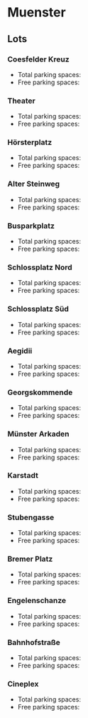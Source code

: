 
# Muenster
## Lots

### Coesfelder Kreuz

* Total parking spaces: <Value topic="parken-dd/parken-dd/Muenster/muensterphcoesfelderkreuz/total"/>
* Free parking spaces: <Value topic="parken-dd/parken-dd/Muenster/muensterphcoesfelderkreuz/free"/>


### Theater

* Total parking spaces: <Value topic="parken-dd/parken-dd/Muenster/muensterphtheater/total"/>
* Free parking spaces: <Value topic="parken-dd/parken-dd/Muenster/muensterphtheater/free"/>


### Hörsterplatz

* Total parking spaces: <Value topic="parken-dd/parken-dd/Muenster/muensterpphoersterplatz/total"/>
* Free parking spaces: <Value topic="parken-dd/parken-dd/Muenster/muensterpphoersterplatz/free"/>


### Alter Steinweg

* Total parking spaces: <Value topic="parken-dd/parken-dd/Muenster/muensterphaltersteinweg/total"/>
* Free parking spaces: <Value topic="parken-dd/parken-dd/Muenster/muensterphaltersteinweg/free"/>


### Busparkplatz

* Total parking spaces: <Value topic="parken-dd/parken-dd/Muenster/muensterbusparkplatz/total"/>
* Free parking spaces: <Value topic="parken-dd/parken-dd/Muenster/muensterbusparkplatz/free"/>


### Schlossplatz Nord

* Total parking spaces: <Value topic="parken-dd/parken-dd/Muenster/muensterppschlossplatznord/total"/>
* Free parking spaces: <Value topic="parken-dd/parken-dd/Muenster/muensterppschlossplatznord/free"/>


### Schlossplatz Süd

* Total parking spaces: <Value topic="parken-dd/parken-dd/Muenster/muensterppschlossplatzsued/total"/>
* Free parking spaces: <Value topic="parken-dd/parken-dd/Muenster/muensterppschlossplatzsued/free"/>


### Aegidii

* Total parking spaces: <Value topic="parken-dd/parken-dd/Muenster/muensterphaegidii/total"/>
* Free parking spaces: <Value topic="parken-dd/parken-dd/Muenster/muensterphaegidii/free"/>


### Georgskommende

* Total parking spaces: <Value topic="parken-dd/parken-dd/Muenster/muensterppgeorgskommende/total"/>
* Free parking spaces: <Value topic="parken-dd/parken-dd/Muenster/muensterppgeorgskommende/free"/>


### Münster Arkaden

* Total parking spaces: <Value topic="parken-dd/parken-dd/Muenster/muensterphmuensterarkaden/total"/>
* Free parking spaces: <Value topic="parken-dd/parken-dd/Muenster/muensterphmuensterarkaden/free"/>


### Karstadt

* Total parking spaces: <Value topic="parken-dd/parken-dd/Muenster/muensterphkarstadt/total"/>
* Free parking spaces: <Value topic="parken-dd/parken-dd/Muenster/muensterphkarstadt/free"/>


### Stubengasse

* Total parking spaces: <Value topic="parken-dd/parken-dd/Muenster/muensterphstubengasse/total"/>
* Free parking spaces: <Value topic="parken-dd/parken-dd/Muenster/muensterphstubengasse/free"/>


### Bremer Platz

* Total parking spaces: <Value topic="parken-dd/parken-dd/Muenster/muensterphbremerplatz/total"/>
* Free parking spaces: <Value topic="parken-dd/parken-dd/Muenster/muensterphbremerplatz/free"/>


### Engelenschanze

* Total parking spaces: <Value topic="parken-dd/parken-dd/Muenster/muensterphengelenschanze/total"/>
* Free parking spaces: <Value topic="parken-dd/parken-dd/Muenster/muensterphengelenschanze/free"/>


### Bahnhofstraße

* Total parking spaces: <Value topic="parken-dd/parken-dd/Muenster/muensterphbahnhofstrasse/total"/>
* Free parking spaces: <Value topic="parken-dd/parken-dd/Muenster/muensterphbahnhofstrasse/free"/>


### Cineplex

* Total parking spaces: <Value topic="parken-dd/parken-dd/Muenster/muensterphcineplex/total"/>
* Free parking spaces: <Value topic="parken-dd/parken-dd/Muenster/muensterphcineplex/free"/>

